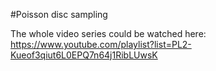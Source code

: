 #Poisson disc sampling

The whole video series could be watched here: https://www.youtube.com/playlist?list=PL2-Kueof3qiut6L0EPQ7n64j1RibLUwsK
